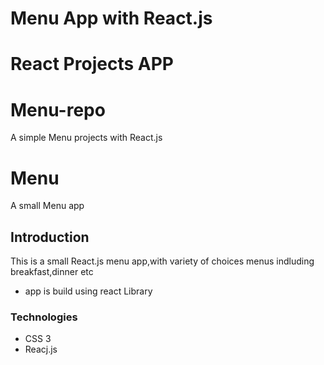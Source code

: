 # Menu App with React.js

# React Projects APP

# Menu-repo
A simple Menu projects with React.js

# Menu
A small Menu app 


## Introduction
This is a small React.js menu app,with variety of choices menus indluding breakfast,dinner etc
- app is build using react Library

### Technologies
- CSS 3 <br>
- Reacj.js
